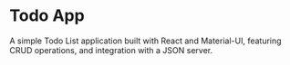 # Todo App

A simple Todo List application built with React and Material-UI, featuring CRUD operations, and integration with a JSON server.
